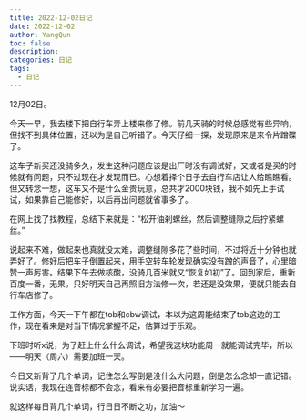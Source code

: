 ```yaml
---
title: 2022-12-02日记
date: 2022-12-02
author: YangQun
toc: false
description:
categories: 日记
tags:
  - 日记
---
```


12月02日。

今天一早，我去楼下把自行车弄上楼来修了修。前几天骑的时候总感觉有些异响，但找不到具体位置，还以为是自己听错了。今天仔细一探，发现原来是来令片蹭碟了。

这车子新买还没骑多久，发生这种问题应该是出厂时没有调试好，又或者是买的时候就有问题，只不过现在才发现而已。心想着择个日子去自行车店让人给瞧瞧看。但又转念一想，这车又不是什么金贵玩意，总共才2000块钱，我不如先上手试试，如果靠自己能修好，以后再出问题就省事多了。

在网上找了找教程，总结下来就是：“松开油刹螺丝，然后调整缝隙之后拧紧螺丝。”

说起来不难，做起来也真就没太难，调整缝隙多花了些时间，不过将近十分钟也就弄好了。修好后把车子倒置起来，用手空转车轮发现确实没有蹭的声音了，心里暗赞一声厉害。结果下午去做核酸，没骑几百米就又“恢复如初”了。回到家后，重新百度一番，无果。只好明天自己再照旧方法修一次，若还是没效果，便就只能去自行车店修了。



工作方面，今天一下午都在tob和cbw调试，本以为这周能结束了tob这边的工作，现在看来是对当下情况掌握不足，估算过于乐观。

下班时听x说，为了赶上什么什么调试，希望我这块功能周一就能调试完毕，所以——明天（周六）需要加班一天。

今日又新背了几个单词，记住怎么写倒是没什么大问题，倒是怎么念却一直记错。说实话，我现在连音标都不会念，看来有必要把音标重新学习一遍。

就这样每日背几个单词，行日日不断之功，加油～

